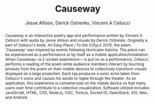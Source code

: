 --- 
  title: "Causeway" 
  abstract: "Causeway is an interactive poetry app and performance written by Vincent A. Cellucci with audio by Jesse Allison and visuals by Derick Ostrenko. Originally a part of Cellucci's book, An Easy Place / To Die (CityLit 2011), the poem 'Causeway' was inspired by events following Hurricane Katrina. The piece can be experienced as a performance or by itself as a mobile application/installation. When Causeway—a 2-screen experience— is put on as a performance, Cellucci performs a reading of the poem while audience members interact by touching phrases from the poem on their mobile devices to collectively transform visuals displayed on a large projection. Each tap produces a sonic echo taken from Cellucci's voice and causes his words to ripple through the theater. As an application, this experience is containerized on the mobile device so that many users over time contribute to a collective visualization. Software utilized includes: JavaScript, HTML, CSS, Node.js, OSC, Tone.js, Socket.IO, OpenStack, iOS, Max, and Android." 
  address: "Atlanta, Georgia" 
  author: "Jesse Allison, Derick Ostrenko, Vincent A Cellucci" 
  booktitle: "Proceedings of the International Web Audio Conference" 
  editor: "Jason Freeman, Alexander Lerch, Matthew Paradis" 
  month: "Proceedings of the International Web Audio Conference"
  pages: "5622" 
  publisher: "Georgia Tech" 
  series: "WAC '16"
  type: "Artwork"  
  year: "2016" 
  id: "2016_EA_92" 
  tags: year2016 
  pdflink: /_data/papers/pdf/2016/2016_92.pdf
  ISSN: 2663-5844
---